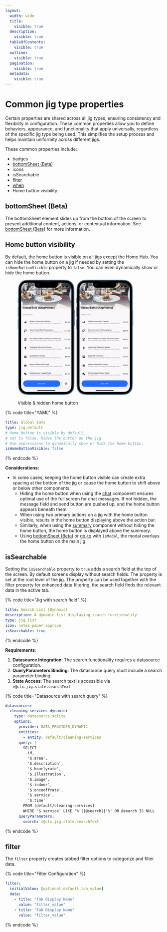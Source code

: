 ```yaml
---
layout:
  width: wide
  title:
    visible: true
  description:
    visible: true
  tableOfContents:
    visible: true
  outline:
    visible: true
  pagination:
    visible: true
  metadata:
    visible: true
---
```


# Common jig type properties

Certain properties are shared across all jig types, ensuring consistency and flexibility in configuration. These common properties allow you to define behaviors, appearance, and functionality that apply universally, regardless of the specific jig type being used. This simplifies the setup process and helps maintain uniformity across different jigs.

These common properties include:

* badges
* [bottomSheet (Beta)](<Common jig type properties/bottomSheet _Beta_.md>)
* icons
* isSearchable
* filter
* [when](<../Components/Common component properties.md>)
* Home button visibility

## bottomSheet (Beta)

The bottomSheet element slides up from the bottom of the screen to present additional content, actions, or contextual information. See [bottomSheet (Beta)](<Common jig type properties/bottomSheet _Beta_.md>) for more information.

## Home button visibility

By default, the home button is visible on all jigs except the Home Hub. You can hide the home button on a jig if needed by setting the `isHomeButtonVisible` property to `false`. You can even dynamically show or hide the home button.

<figure><img src="../../.gitbook/assets/JJ-homebutton.png" alt="Visible &#x26; hidden home button" width="375"><figcaption><p>Visible &#x26; hidden home button</p></figcaption></figure>

{% code title="YAML" %}
```yaml
title: Global Eats
type: jig.default
# Home button is visible by default, 
# set to false, hides the button on the jig.
# Use expressions to dynamically show or hide the home button. 
isHomeButtonVisible: false
```
{% endcode %}

**Considerations:**

* In some cases, keeping the home button visible can create extra spacing at the bottom of the jig or cause the home button to shift above or below other components.
  * Hiding the home button when using the [chat](../Components/chat.md) component ensures optimal use of the full screen for chat messages. If not hidden, the message field and send button are pushed up, and the home button appears beneath them.
  * When using two primary actions on a jig with the home button visible, results in the home button displaying above the action bar.
  * Similarly, when using the [summary](../Components/summary.md) component without hiding the home button, the home button is displayed above the summary.
  * Using [bottomSheet (Beta)](<Common jig type properties/bottomSheet _Beta_.md>) or [go-to](../Actions/go-to.md) with `isModal`, the modal overlays the home button on the main jig.

## isSearchable&#x20;

Setting the `isSearchable` property to `true` adds a search field at the top of the screen. By default screens display without search fields. The property is set at the root level of the jig. The property can be used together with the filter property for enhanced data filtering, the search field finds the relevant data in the active tab.

{% code title="Jig with search field" %}
```yaml
title: Search List (Dynamic)
description: A dynamic list displaying search functionality
type: jig.list
icon: notes-paper-approve
isSearchable: true
```
{% endcode %}

**Requirements**:

1. **Datasource Integration**: The search functionality requires a datasource configuration.
2. **QueryParameters Binding**: The datasource query must include a search parameter binding.
3. **State Access**: The search text is accessible via  `=@ctx.jig.state.searchText`

{% code title="Datasource with search query" %}
```yaml
datasources:
  cleaning-services-dynamic:
    type: datasource.sqlite
    options:
      provider: DATA_PROVIDER_DYNAMIC
      entities:
        - entity: default/cleaning-services
      query: |
        SELECT 
          id, 
          '$.area',
          '$.description',
          '$.hourlyrate', 
          '$.illustration', 
          '$.image', 
          '$.indoor',
          '$.onceoffrate', 
          '$.service', 
          '$.time' 
        FROM [default/cleaning-services] 
        WHERE '$.service' LIKE '%'||@search||'%' OR @search IS NULL
      queryParameters:
        search: =@ctx.jig.state.searchText
```
{% endcode %}

## filter

The `filter` property creates tabbed filter options to categorize and filter data.

{% code title="Filter Configuration" %}
```yaml
filter:
  initialValue: [optional_default_tab_value]
  data:
    - title: "Tab Display Name"
      value: "filter_value"
    - title: "Tab Display Name"  
      value: "filter_value"
```
{% endcode %}
